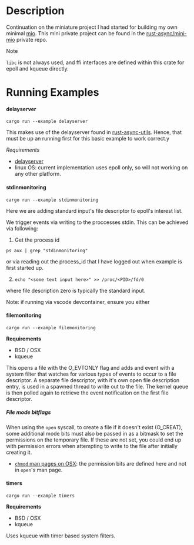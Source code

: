 # Description

Continuation on the miniature project I had started for building my own minimal [mio][1].
This mini private project can be found in the [rust-async/mini-mio][2] private repo.

> [!NOTE] 
> `libc` is not always used, and ffi interfaces are defined within 
> this crate for epoll and kqueue directly.

[1]: https://github.com/tokio-rs/mio "Mio Documentation"
[2]: https://github.com/johnarumemi/rust-async/tree/main/mini-mio "Private rust-async mini-mio"

# Running Examples

#### delayserver

`cargo run --example delayserver`

This makes use of the delayserver found in [rust-async-utils][3]. Hence, that
must be up an running first for this basic example to work correct.y


_Requirements_

- [delayserver][3]
- linux OS: current implementation uses epoll only, so will not working on any other platform.


<!-- Links -->
[3]: https://github.com/johnarumemi/rust-async-utils/tree/main/delayserver "Delayserver"


#### stdinmonitoring

`cargo run --example stdinmonitoring`

Here we are adding standard input's file descriptor to epoll's interest list.

We trigger events via writing to the proccesses stdin. This can be achieved via following:

1. Get the process id

`ps aux | grep "stdinmonitoring"`

or via reading out the process_id that I have logged out when example is first
started up.

2. `echo "<some text input here>" >> /proc/<PID>/fd/0`

where file description zero is typically the standard input.

Note: if running via vscode devcontainer, ensure you either 
#### filemonitoring

`cargo run --example filemonitoring`

__Requirements__
- BSD / OSX
- kqueue

This opens a file with the O_EVTONLY flag and adds and event with a system filter that watches for
various types of events to occur to a file descriptor. A separate file descriptor, with it's own
open file description entry, is used in a spawned thread to write out to the file. The kernel queue
is then polled again to retrieve the event notification on the first file descriptor.

##### File mode bitflags

When using the `open` syscall, to create a file if it doesn't exist (O_CREAT), some additional mode
bits must also be passed in as a bitmask to set the permissions on the temporary file. If these are
not set, you could end up with permission errors when attempting to write to the file after
initially creating it.

- [`chmod` man pages on OSX][4]: the permission bits are defined here and not in `open`'s man page.

[4]: https://developer.apple.com/library/archive/documentation/System/Conceptual/ManPages_iPhoneOS/man2/chmod.2.html#//apple_ref/doc/man/2/chmod

#### timers

`cargo run --example timers`

__Requirements__
- BSD / OSX
- kqueue

Uses kqueue with timer based system filters.

